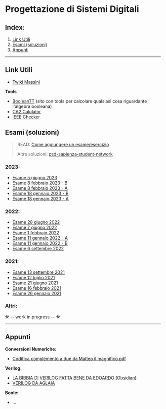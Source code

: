 # Progettazione di Sistemi Digitali

## Index:
1. [Link Utili](#Link-Utili)
2. [Esami (soluzioni)](#Esami-(soluzioni))
3. [Appunti](#Appunti)

---
## Link Utili
- [Twiki Massini](https://twiki.di.uniroma1.it/twiki/view/Architetture1/EO/CanaleE_O)

**Tools**
- [BooleanTT](https://booleantt.hazeapps.com/) (sito con tools per calcolare qualsiasi cosa riguardante l'algebra booleana)
- [CA2 Calulator](https://planetcalc.com/747/)
- [IEEE Checker](http://weitz.de/ieee/)
  
## Esami (soluzioni)

> READ: [Come aggiungere un esame/esercizio](Come-aggiungere-un-esame-esercizio.md)
> 
> Altre soluzioni: [psd-sapienza-student-network](https://github.com/sapienzastudentsnetwork/psd2223)

### 2023:
- [Esame 5 giugno 2023](/Primo%20Anno/Progettazione%20di%20Sistemi%20Digitali/Esami/2023/2023-06-05-A-MZ.md)
- [Esame 8 febbraio 2023 - B](/Primo%20Anno/Progettazione%20di%20Sistemi%20Digitali/Esami/2023/2023-02-08-B-MZ.md)
- [Esame 8 febbraio 2023 - A](/Primo%20Anno/Progettazione%20di%20Sistemi%20Digitali/Esami/2023/2023-02-08-A-MZ.md)
- [Esame 18 gennaio 2023 - B](/Primo%20Anno/Progettazione%20di%20Sistemi%20Digitali/Esami/2023/2023-01-18-B-MZ.md)
- [Esame 18 gennaio 2023 - A](/Primo%20Anno/Progettazione%20di%20Sistemi%20Digitali/Esami/2023/2023-01-18-A-MZ.md)

### 2022:
- [Esame 28 giugno 2022](/Primo%20Anno/Progettazione%20di%20Sistemi%20Digitali/Esami/2022/2022-06-28-MZ.md)
- [Esame 7 giugno 2022](/Primo%20Anno/Progettazione%20di%20Sistemi%20Digitali/Esami/2022/2022-06-07-MZ.md)
- [Esame 1 febbraio 2022](/Primo%20Anno/Progettazione%20di%20Sistemi%20Digitali/Esami/2022/2022-02-01-MZ.md)
- [Esame 11 gennaio 2022 - A](/Primo%20Anno/Progettazione%20di%20Sistemi%20Digitali/Esami/2022/2022-01-11-A-MZ.md) 
- [Esame 11 gennaio 2022 - B](/Primo%20Anno/Progettazione%20di%20Sistemi%20Digitali/Esami/2022/2022-01-11-B-MZ.md) 
- [Esame 6 settembre 2022](/Primo%20Anno/Progettazione%20di%20Sistemi%20Digitali/Esami/2022/2022-09-06-MZ.md)

### 2021:
- [Esame 13 settembre 2021](/Primo%20Anno/Progettazione%20di%20Sistemi%20Digitali/Esami/2021/2021-09-13-MZ.md)
- [Esame 12 luglio 2021](/Primo%20Anno/Progettazione%20di%20Sistemi%20Digitali/Esami/2021/2021-07-12-MZ.md)
- [Esame 21 giugno 2021](/Primo%20Anno/Progettazione%20di%20Sistemi%20Digitali/Esami/2021/2021-06-21-MZ.md)
- [Esame 16 febbraio 2021](/Primo%20Anno/Progettazione%20di%20Sistemi%20Digitali/Esami/2021/2021-02-16-MZ.md)
- [Esame 26 gennaio 2021](/Primo%20Anno/Progettazione%20di%20Sistemi%20Digitali/Esami/2021/2021-01-26-MZ.md)

### Altri:
⚒️ -- work in progress -- ⚒️

---

## Appunti

**Conversioni Numeriche:**
- [Codifica complemento a due da Matteo il magnifico.pdf](/Primo%20Anno/Progettazione%20di%20Sistemi%20Digitali/Appunti/Codifica-complemento-a-due-da-Matteo-il-magnifico.pdf)

**Verilog:**
- [LA BIBBIA DI VERILOG FATTA BENE DA EDOARDO (Obsidian)](/Primo%20Anno/Progettazione%20di%20Sistemi%20Digitali/Appunti/LA%20BIBBIA%20DI%20VERILOG%20DA%20EDOARDO.pdf)
- [VERILOG DA AGLAIA](/Primo%20Anno/Progettazione%20di%20Sistemi%20Digitali/Appunti/verilog_Aglaia.pdf)

**Boole:**
- ...

